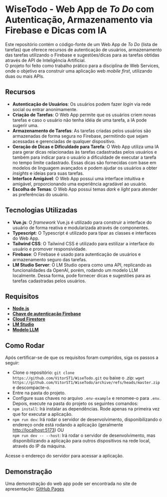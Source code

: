 # WiseTodo - Web App de _To Do_ com Autenticação, Armazenamento via Firebase e Dicas com IA

Este repositório contém o código-fonte de um Web App de _To Do_ (lista de tarefas) que oferece recursos de autenticação de usuários, armazenamento das tarefas utilizando o Firebase e sugestões/dicas para as tarefas obtidas através de API de Inteligência Artificial.  
O projeto foi feito como trabalho prático para a disciplina de Web Services, onde o objetivo era construir uma aplicação web _mobile first_, utilizando duas ou mais APIs.

## Recursos

- **Autenticação de Usuários**: Os usuários podem fazer _login_ via rede social ou entrar anonimamente.
- **Criação de Tarefas**: O Web App permite que os usuários criem novas tarefas e caso o usuário não tenha idéia de uma tarefa, a IA pode sugerir uma.
- **Armazenamento de Tarefas**: As tarefas criadas pelos usuários são armazenadas de forma segura no Firebase, permitindo que sejam acessadas e gerenciadas de qualquer dispositivo.
- **Geração de Dicas e Dificuldade para Tarefa**: O Web App utiliza uma IA para gerar dicas relacionadas às tarefas cadastradas pelos usuários e também para indicar para o usuário a dificuldade de executar a tarefa no tempo limite cadastrado. Essas dicas são fornecidas com base em modelos de linguagem avançados e podem ajudar os usuários a obter _insights_ e ideias para suas tarefas.
- **Interface Amigável**: O Web App possui uma interface intuitiva e amigável, proporcionando uma experiência agradável ao usuário.
- **Escolha de Temas**: O Web App possui temas _dark_ e _light_ para atender as preferências do usuário.

## Tecnologias Utilizadas

- **Vue.js**: O _framework_ Vue.js é utilizado para construir a interface do usuário de forma reativa e modularizada através de componentes.
- **Typescript**: O Typescript é utilizado para tipar as classes e interfaces do Web App.
- **Tailwind CSS**: O Tailwind CSS é utilizado para estilizar a interface do usuário e promover responsividade.
- **Firebase**: O Firebase é usado para autenticação de usuários e armazenamento seguro das tarefas.
- **LM Studio Server**: O LM Studio opera como uma API, replicando as funcionalidades da OpenAI, porém, rodando um modelo LLM localmente. Dessa forma, pode fornecer dicas e sugestões para as tarefas cadastradas pelos usuários.

## Requisitos

- **[Node.js](https://nodejs.org/en)**
- **[Chave de autenticação Firebase](https://firebase.google.com/docs/projects/api-keys?hl=pt-br)**
- **[Cloud Firestore](https://firebase.google.com/docs/firestore/quickstart?hl=pt-br)**
- **[LM Studio](https://lmstudio.ai/)**
- **[Modelo LLM](https://huggingface.co/models?pipeline_tag=text-generation&sort=trending)**

## Como Rodar

Após certificar-se de que os requisitos foram cumpridos, siga os passos a seguir:

- Clone o repositório: `git clone https://github.com/VitorST1/WiseTodo.git` ou baixe o .zip: `wget https://github.com/VitorST1/WiseTodo/archive/refs/heads/master.zip` e descompacte-o.
- Entre na pasta do projeto.
- Configure suas chaves no arquivo `.env-example` e renomee-o para `.env`. Depois, execute na pasta do projeto os seguintes comandos:
- `npm install`: Irá instalar as dependências. Rode apenas na primeira vez que for executar a aplicação.
- `npm run dev`: Irá rodar o servidor de desenvolvimento, disponibilizando o endereço onde está rodando a aplicação (geralmente <http://localhost:5173>) OU  
`npm run dev -- --host`: Irá rodar o servidor de desenvolvimento, mas disponibilizando a aplicação para outros dispositivos na rede local, através do IP da máquina.

Acesse o endereço do servidor para acessar a aplicação.

## Demonstração

Uma demonstração do web app pode ser encontrada no site de apresentação: [GitHub Pages](https://vitorst1.github.io/WiseTodo-Presentation/)
